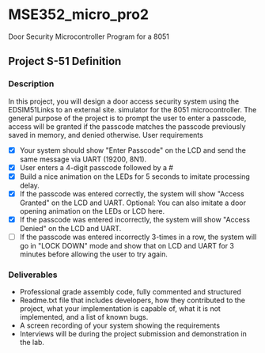 # MSE352_micro_pro2
Door Security Microcontroller Program for a 8051


## Project S-51 Definition

### Description
In this project, you will design a door access security system using the EDSIM51Links to an external site. simulator for the 8051 microcontroller. The general purpose of the project is to prompt the user to enter a passcode, access will be granted if the passcode matches the passcode previously saved in memory, and denied otherwise.
User requirements
- [x] Your system should show "Enter Passcode" on the LCD and send the same message via UART (19200, 8N1).
- [x] User enters a 4-digit passcode followed by a # 
- [x] Build a nice animation on the LEDs for 5 seconds to imitate processing delay.
- [x] If the passcode was entered correctly, the system will show "Access Granted"  on the LCD and UART.
Optional: You can also imitate a door opening animation on the LEDs or LCD here.
- [x] If the passcode was entered incorrectly, the system will show "Access Denied" on the LCD and UART.
 - [ ] If the passcode was entered incorrectly 3-times in a row, the system will go in "LOCK DOWN" mode and show that on LCD and UART for 3 minutes before allowing the user to try again. 

### Deliverables
- Professional grade assembly code, fully commented and structured
- Readme.txt file that includes developers, how they contributed to the project, what your implementation is capable of, what it is not implemented, and a list of known bugs.
- A screen recording of your system showing the requirements
- Interviews will be during the project submission and demonstration in the lab.
